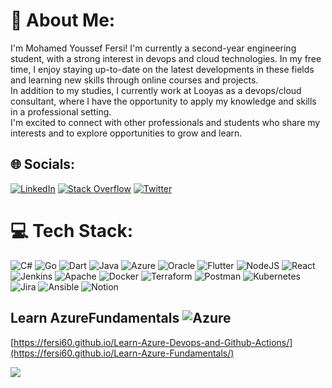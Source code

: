 # 💫 About Me:
I'm Mohamed Youssef Fersi! I'm currently a second-year engineering student, with a strong interest in devops and cloud technologies. In my free time, I enjoy staying up-to-date on the latest developments in these fields and learning new skills through online courses and projects. 
<br>In addition to my studies, I currently work at Looyas as a devops/cloud consultant, where I have the opportunity to apply my knowledge and skills in a professional setting.
<br>I'm excited to connect with other professionals and students who share my interests and to explore opportunities to grow and learn.
## 🌐 Socials:
[![LinkedIn](https://img.shields.io/badge/LinkedIn-%230077B5.svg?logo=linkedin&logoColor=white)](https://linkedin.com/in/yousseffersi) [![Stack Overflow](https://img.shields.io/badge/-Stackoverflow-FE7A16?logo=stack-overflow&logoColor=white)](https://stackoverflow.com/users/12163683) [![Twitter](https://img.shields.io/badge/Twitter-%231DA1F2.svg?logo=Twitter&logoColor=white)](https://twitter.com/fersi_youssef) 

# 💻 Tech Stack:
![C#](https://img.shields.io/badge/c%23-%23239120.svg?style=for-the-badge&logo=c-sharp&logoColor=white) ![Go](https://img.shields.io/badge/go-%2300ADD8.svg?style=for-the-badge&logo=go&logoColor=white) ![Dart](https://img.shields.io/badge/dart-%230175C2.svg?style=for-the-badge&logo=dart&logoColor=white) ![Java](https://img.shields.io/badge/java-%23ED8B00.svg?style=for-the-badge&logo=java&logoColor=white) ![Azure](https://img.shields.io/badge/azure-%230072C6.svg?style=for-the-badge&logo=azure-devops&logoColor=white) ![Oracle](https://img.shields.io/badge/Oracle-F80000?style=for-the-badge&logo=oracle&logoColor=white) ![Flutter](https://img.shields.io/badge/Flutter-%2302569B.svg?style=for-the-badge&logo=Flutter&logoColor=white) ![NodeJS](https://img.shields.io/badge/node.js-6DA55F?style=for-the-badge&logo=node.js&logoColor=white) ![React](https://img.shields.io/badge/react-%2320232a.svg?style=for-the-badge&logo=react&logoColor=%2361DAFB) ![Jenkins](https://img.shields.io/badge/jenkins-%232C5263.svg?style=for-the-badge&logo=jenkins&logoColor=white) ![Apache](https://img.shields.io/badge/apache-%23D42029.svg?style=for-the-badge&logo=apache&logoColor=white) ![Docker](https://img.shields.io/badge/docker-%230db7ed.svg?style=for-the-badge&logo=docker&logoColor=white) ![Terraform](https://img.shields.io/badge/terraform-%235835CC.svg?style=for-the-badge&logo=terraform&logoColor=white) ![Postman](https://img.shields.io/badge/Postman-FF6C37?style=for-the-badge&logo=postman&logoColor=white) ![Kubernetes](https://img.shields.io/badge/kubernetes-%23326ce5.svg?style=for-the-badge&logo=kubernetes&logoColor=white) ![Jira](https://img.shields.io/badge/jira-%230A0FFF.svg?style=for-the-badge&logo=jira&logoColor=white) ![Ansible](https://img.shields.io/badge/ansible-%231A1918.svg?style=for-the-badge&logo=ansible&logoColor=white) ![Notion](https://img.shields.io/badge/Notion-%23000000.svg?style=for-the-badge&logo=notion&logoColor=white)

## Learn AzureFundamentals ![Azure](https://img.shields.io/badge/azure-%230072C6.svg?style=for-the-badge&logo=azure-devops&logoColor=white)
[https://fersi60.github.io/Learn-Azure-Devops-and-Github-Actions/](https://fersi60.github.io/Learn-Azure-Fundamentals/)

[![](https://visitcount.itsvg.in/api?id=Fersi60&icon=0&color=0)](https://visitcount.itsvg.in)
